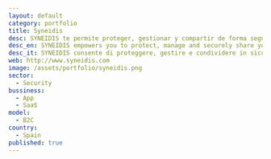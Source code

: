 ```yaml
---
layout: default
category: portfolio
title: Syneidis
desc: SYNEIDIS te permite proteger, gestionar y compartir de forma segura tus datos, fotos y tus bienes digitales desde tu móvil y desde cualquier lugar del mundo. 
desc_en: SYNEIDIS empowers you to protect, manage and securely share your data, pictures & your digital assets from your mobile & from anywhere in the world
desc_it: SYNEIDIS consente di proteggere, gestire e condividere in sicurezza i tuoi dati, le tue foto e i tuoi asset digitali direttamente da smartphone, ovunque ti trovi nel mondo.
web: http://www.syneidis.com
image: /assets/portfolio/syneidis.png
sector: 
  - Security
bussiness: 
  - App
  - SaaS
model:
  - B2C
country: 
  - Spain
published: true
---
```


